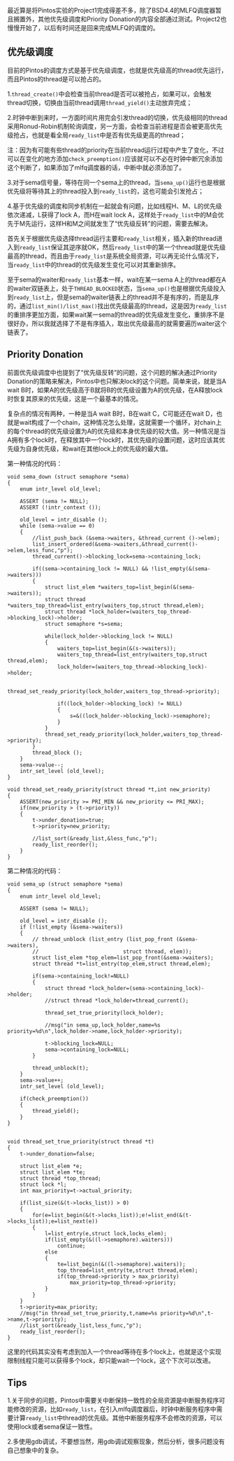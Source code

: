 <!---
title:: Pintos实验阶段总结2
date:: 2015-01-12 21:08
categories:: 系统与网络
tags:: c, pintos, thread, schedule
-->

最近算是将Pintos实验的Project1完成得差不多，除了BSD4.4的MLFQ调度器暂且搁置外，其他优先级调度和Priority Donation的内容全部通过测试。Project2也慢慢开始了，以后有时间还是回来完成MLFQ的调度的。
## 优先级调度
目前的Pintos的调度方式是基于优先级调度，也就是优先级高的thread优先运行，而且Pintos的thread是可以抢占的。

1.`thread_create()`中会检查当前thread是否可以被抢占，如果可以，会触发thread切换，切换由当前thread调用`thread_yield()`主动放弃完成；

2.时钟中断到来时，一方面时间片用完会引发thread的切换，优先级相同的thread采用Ronud-Robin机制轮询调度，另一方面，会检查当前进程是否会被更高优先级抢占，也就是看全局`ready_list`中是否有优先级更高的thread；

注：因为有可能有些thread的priority在当前thread运行过程中产生了变化，不过可以在变化的地方添加`check_preemption()`应该就可以不必在时钟中断冗余添加这个判断了，如果添加了mlfq调度器的话，中断中就必须添加了。

3.对于sema信号量，等待在同一个sema上的thread，当`sema_up()`运行也是根据优先级将等待其上的thread投入到`ready_list`的，这也可能会引发抢占；

4.基于优先级的调度和同步机制在一起就会有问题，比如线程H、M、L的优先级依次递减，L获得了lock A，而H在wait lock A，这样处于`ready_list`中的M会优先于M先运行，这样H和M之间就发生了“优先级反转”的问题，需要去解决。

首先关于根据优先级选择thread运行主要和`ready_list`相关，插入新的thread进入到`ready_list`保证其逆序就OK，然后`ready_list`中的第一个thread就是优先级最高的thread，而且由于`ready_list`是系统全局资源，可以再无论什么情况下，当`ready_list`中的thread的优先级发生变化可以对其重新排序。

至于sema的waiter和`ready_list`基本一样，wait在某一sema A上的thread都在A的waiter双链表上，处于`THREAD_BLOCKED`状态，当`sema_up()`也是根据优先级投入到`ready_list`上，但是sema的waiter链表上的thread并不是有序的，而是乱序的，通过`list_min()/list_max()`找出优先级最高的thread，这是因为`ready_list`的重排序更加方面，如果wait某一sema的thread的优先级发生变化，重排序不是很好办，所以我就选择了不是有序插入，取出优先级最高的就需要遍历waiter这个链表了。

## Priority Donation
前面优先级调度中也提到了“优先级反转”的问题，这个问题的解决通过Priority Donation的策略来解决，Pintos中也只解决lock的这个问题。简单来说，就是当A wait B时，如果A的优先级高于B就将B的优先级设置为A的优先级，在A释放lock时恢复其原来的优先级，这是一个最基本的情况。

复杂点的情况有两种，一种是当A wait B时，B在wait C，C可能还在wait D，也就是wait构成了一个chain，这种情况怎么处理，这就需要一个循环，对chain上的每个thread的优先级设置为A的优先级和本身优先级的较大值。另一种情况是当A拥有多个lock时，在释放其中一个lock时，其优先级的设置问题，这时应该其优先级为自身优先级，和wait在其他lock上的优先级的最大值。

第一种情况的代码：
````
void sema_down (struct semaphore *sema) 
{
    enum intr_level old_level;

    ASSERT (sema != NULL);
    ASSERT (!intr_context ());

    old_level = intr_disable ();
    while (sema->value == 0) 
    {
        //list_push_back (&sema->waiters, &thread_current ()->elem);
        list_insert_ordered(&sema->waiters,&thread_current()->elem,less_func,"p");
        thread_current()->blocking_lock=sema->containing_lock;

        if((sema->containing_lock != NULL) && !list_empty(&(sema->waiters)))
        {
            struct list_elem *waiters_top=list_begin(&(sema->waiters));
            struct thread *waiters_top_thread=list_entry(waiters_top,struct thread,elem);
            struct thread *lock_holder=(waiters_top_thread->blocking_lock)->holder;
            struct semaphore *s=sema;

            while(lock_holder->blocking_lock != NULL)
            {
                waiters_top=list_begin(&(s->waiters));
                waiters_top_thread=list_entry(waiters_top,struct thread,elem);
                lock_holder=(waiters_top_thread->blocking_lock)->holder;

                thread_set_ready_priority(lock_holder,waiters_top_thread->priority);

                if((lock_holder->blocking_lock) != NULL)
                {
                    s=&((lock_holder->blocking_lock)->semaphore);
                }
            }
            thread_set_ready_priority(lock_holder,waiters_top_thread->priority);
        }
        thread_block ();
    }
    sema->value--;
    intr_set_level (old_level);
}

void thread_set_ready_priority(struct thread *t,int new_priority)
{
    ASSERT(new_priority >= PRI_MIN && new_priority <= PRI_MAX);
    if(new_priority > (t->priority))
    {
        t->under_donation=true;
        t->priority=new_priority;

        //list_sort(&ready_list,&less_func,"p");
        ready_list_reorder();
    }
}
````
第二种情况的代码：
````
void sema_up (struct semaphore *sema) 
{
    enum intr_level old_level;

    ASSERT (sema != NULL);

    old_level = intr_disable ();
    if (!list_empty (&sema->waiters))
    {
        // thread_unblock (list_entry (list_pop_front (&sema->waiters),
        //                           struct thread, elem));
        struct list_elem *top_elem=list_pop_front(&sema->waiters);
        struct thread *t=list_entry(top_elem,struct thread,elem);

        if(sema->containing_lock!=NULL)
        {
            struct thread *lock_holder=(sema->containing_lock)->holder;
            //struct thread *lock_holder=thread_current();

            thread_set_true_priority(lock_holder);

            //msg("in sema_up,lock_holder,name=%s priority=%d\n",lock_holder->name,lock_holder->priority);

            t->blocking_lock=NULL;
            sema->containing_lock=NULL;
        }

        thread_unblock(t);
    }
    sema->value++;
    intr_set_level (old_level);

    if(check_preemption())
    {
        thread_yield();
    }
}


void thread_set_true_priority(struct thread *t)
{
    t->under_donation=false;

    struct list_elem *e;
    struct list_elem *te;
    struct thread *top_thread;
    struct lock *l;
    int max_priority=t->actual_priority;

    if(list_size(&(t->locks_list)) > 0)
    {
        for(e=list_begin(&(t->locks_list));e!=list_end(&(t->locks_list));e=list_next(e))
        {
            l=list_entry(e,struct lock,locks_elem);
            if(list_empty(&((l->semaphore).waiters)))
                continue;
            else
            {
                te=list_begin(&((l->semaphore).waiters));
                top_thread=list_entry(te,struct thread,elem);
                if(top_thread->priority > max_priority)
                    max_priority=top_thread->priority;
            }
        }
    }
    t->priority=max_priority;
    //msg("in thread_set_true_priority,t,name=%s priority=%d\n",t->name,t->priority);
    //list_sort(&ready_list,less_func,"p");
    ready_list_reorder();
}
````
这里的代码其实没有考虑到加入一个thread等待在多个lock上，也就是这个实现限制线程只能可以获得多个lock，却只能wait一个lock，这个下次可以改进。
## Tips
1.关于同步的问题，Pintos中需要关中断保持一致性的全局资源是中断服务程序可能修改的资源，比如`ready_list`，在引入mlfq调度器后，时钟中断服务程序中需要计算`ready_list`中thread的优先级。其他中断服务程序不会修改的资源，可以使用lock或者sema保证一致性。

2.多使用gdb调试，不要想当然，用gdb调试观察现象，然后分析，很多问题没有自己想象中的复杂。

